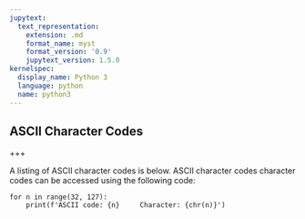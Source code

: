 ```yaml
---
jupytext:
  text_representation:
    extension: .md
    format_name: myst
    format_version: '0.9'
    jupytext_version: 1.5.0
kernelspec:
  display_name: Python 3
  language: python
  name: python3
---
```


## ASCII Character Codes

+++

A listing of ASCII character codes is below. ASCII character codes  character codes can be accessed using the following code:

```{code-cell} ipython3
for n in range(32, 127):
    print(f'ASCII code: {n}     Character: {chr(n)}')
```

```{code-cell} ipython3

```
